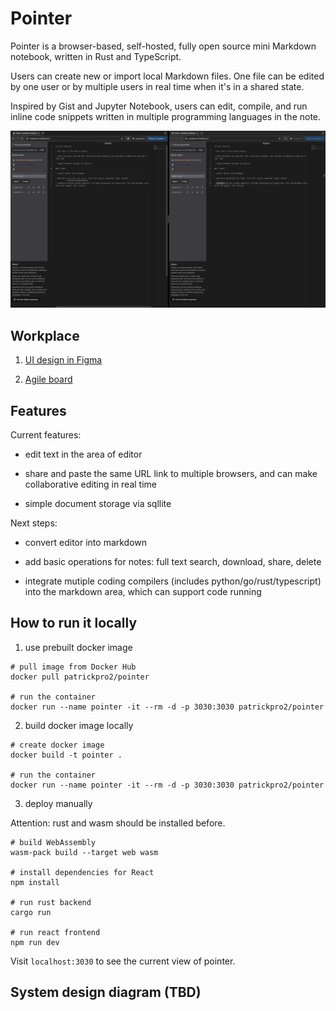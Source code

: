 # Pointer

Pointer is a browser-based, self-hosted, fully open source mini Markdown notebook, written in Rust and TypeScript.

Users can create new or import local Markdown files. One file can be edited by one user or by multiple users in real time when it's in a shared state.

Inspired by Gist and Jupyter Notebook, users can edit, compile, and run inline code snippets written in multiple programming languages in the note.

![1](public/screenshot01.png)

## Workplace

1. [UI design in Figma](https://www.figma.com/file/01QqRzOoEJUCsGqrhdH9MQ/pointer-ui?type=design&mode=design&t=D62E2cHv0dzMgHZN-1)

2. [Agile board](https://github.com/users/dx-han/projects/2)

## Features

Current features:

- edit text in the area of editor

- share and paste the same URL link to multiple browsers, and can make collaborative editing in real time

- simple document storage via sqllite

Next steps:

- convert editor into markdown

- add basic operations for notes: full text search, download, share, delete

- integrate mutiple coding compilers (includes python/go/rust/typescript) into the markdown area, which can support code running

## How to run it locally

1. use prebuilt docker image

```
# pull image from Docker Hub
docker pull patrickpro2/pointer

# run the container
docker run --name pointer -it --rm -d -p 3030:3030 patrickpro2/pointer
```

2. build docker image locally

```
# create docker image
docker build -t pointer .

# run the container
docker run --name pointer -it --rm -d -p 3030:3030 patrickpro2/pointer
```

3. deploy manually

Attention: rust and wasm should be installed before.

```
# build WebAssembly
wasm-pack build --target web wasm

# install dependencies for React
npm install

# run rust backend
cargo run

# run react frontend
npm run dev
```

Visit `localhost:3030` to see the current view of pointer.

## System design diagram (TBD)
